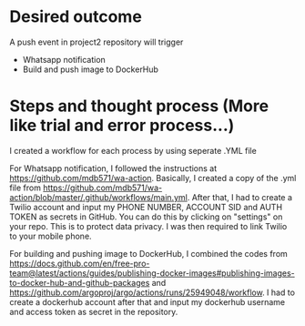 # Desired outcome
A push event in project2 repository will trigger
  * Whatsapp notification
  * Build and push image to DockerHub
  
# Steps and thought process (More like trial and error process...)
  I created a workflow for each process by using seperate .YML file
  
  For Whatsapp notification, I followed the instructions at https://github.com/mdb571/wa-action. 
  Basically, I created a copy of the .yml file from https://github.com/mdb571/wa-action/blob/master/.github/workflows/main.yml. 
  After that, I had to create a Twilio account and input my PHONE NUMBER, ACCOUNT SID and AUTH TOKEN as secrets in GitHub. You can do this by clicking on "settings" on your repo.
  This is to protect data privacy. I was then required to link Twilio to your mobile phone.
  
  For building and pushing image to DockerHub, I combined the codes from https://docs.github.com/en/free-pro-team@latest/actions/guides/publishing-docker-images#publishing-images-to-docker-hub-and-github-packages and https://github.com/argoproj/argo/actions/runs/25949048/workflow. I had to create a dockerhub account after that and input my dockerhub username and access token as secret in the repository.
  
  
  
  
  
  
